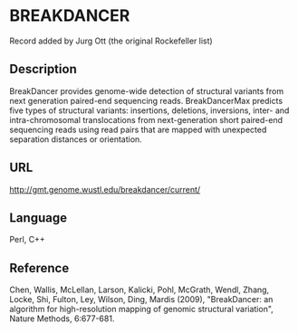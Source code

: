 # BREAKDANCER
Record added by Jurg Ott (the original Rockefeller list)

## Description
BreakDancer provides genome-wide detection of structural variants from next generation paired-end sequencing reads. BreakDancerMax predicts five types of structural variants: insertions, deletions, inversions, inter- and intra-chromosomal translocations from next-generation short paired-end sequencing reads using read pairs that are mapped with unexpected separation distances or orientation.

## URL
http://gmt.genome.wustl.edu/breakdancer/current/

## Language
Perl, C++

## Reference
Chen, Wallis, McLellan, Larson, Kalicki, Pohl, McGrath, Wendl, Zhang, Locke, Shi, Fulton, Ley, Wilson, Ding, Mardis (2009), "BreakDancer: an algorithm for high-resolution mapping of genomic structural variation", Nature Methods, 6:677-681.